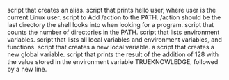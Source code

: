 script that creates an alias.
script that prints hello user, where user is the current Linux user.
script to Add /action to the PATH. /action should be the last directory the shell looks into when looking for a program.
script that counts the number of directories in the PATH.
script that lists environment variables.
script that lists all local variables and environment variables, and functions.
script that creates a new local variable.
a script that creates a new global variable.
script that prints the result of the addition of 128 with the value stored in the environment variable TRUEKNOWLEDGE, followed by a new line.
